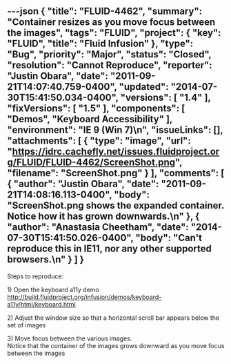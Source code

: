 ---json
{
  "title": "FLUID-4462",
  "summary": "Container resizes as you move focus between the images",
  "tags": "FLUID",
  "project": {
    "key": "FLUID",
    "title": "Fluid Infusion"
  },
  "type": "Bug",
  "priority": "Major",
  "status": "Closed",
  "resolution": "Cannot Reproduce",
  "reporter": "Justin Obara",
  "date": "2011-09-21T14:07:40.759-0400",
  "updated": "2014-07-30T15:41:50.034-0400",
  "versions": [
    "1.4"
  ],
  "fixVersions": [
    "1.5"
  ],
  "components": [
    "Demos",
    "Keyboard Accessibility"
  ],
  "environment": "IE 9 (Win 7)\n",
  "issueLinks": [],
  "attachments": [
    {
      "type": "image",
      "url": "https://idrc.cachefly.net/issues.fluidproject.org/FLUID/FLUID-4462/ScreenShot.png",
      "filename": "ScreenShot.png"
    }
  ],
  "comments": [
    {
      "author": "Justin Obara",
      "date": "2011-09-21T14:08:16.113-0400",
      "body": "ScreenShot.png shows the expanded container. Notice how it has grown downwards.\n"
    },
    {
      "author": "Anastasia Cheetham",
      "date": "2014-07-30T15:41:50.026-0400",
      "body": "Can't reproduce this in IE11, nor any other supported browsers.\n"
    }
  ]
}
---
Steps to reproduce:

1\) Open the keyboard a11y demo\
<http://build.fluidproject.org/infusion/demos/keyboard-a11y/html/keyboard.html>

2\) Adjust the window size so that a horizontal scroll bar appears below the set of images

3\) Move focus between the various images.\
Notice that the container of the images grows downward as you move focus between the images

        